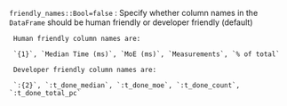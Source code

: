 `friendly_names::Bool=false`
:    Specify whether column names in the `DataFrame` should be human friendly or developer friendly (default)

     Human friendly column names are:

     `{1}`, `Median Time (ms)`, `MoE (ms)`, `Measurements`, `% of total`

     Developer friendly column names are:

     `:{2}`, `:t_done_median`, `:t_done_moe`, `:t_done_count`, `:t_done_total_pc`


